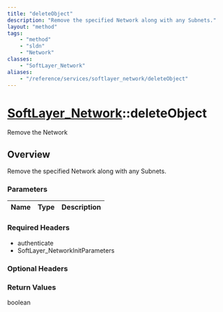 ```yaml
---
title: "deleteObject"
description: "Remove the specified Network along with any Subnets."
layout: "method"
tags:
    - "method"
    - "sldn"
    - "Network"
classes:
    - "SoftLayer_Network"
aliases:
    - "/reference/services/softlayer_network/deleteObject"
---
```

# [SoftLayer_Network](/reference/services/SoftLayer_Network)::deleteObject

Remove the Network


## Overview 
Remove the specified Network along with any Subnets. 

### Parameters 
|Name | Type | Description |
| --- | --- | --- |


### Required Headers
* authenticate
* SoftLayer_NetworkInitParameters

### Optional Headers

### Return Values
boolean

